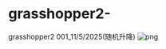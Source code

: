 # grasshopper2-
grasshopper2
001_11/5/2025(随机升降)
![png](https://github.com/user-attachments/assets/89b00ec8-b28f-42c0-94ad-46a784a93260)

